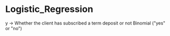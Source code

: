 # Logistic_Regression
y -> Whether the client has subscribed a term deposit or not  Binomial ("yes" or "no")
